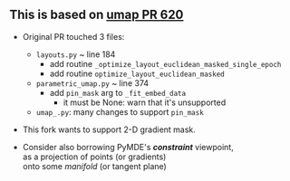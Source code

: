 ## This is based on [umap PR 620](https://github.com/lmcinnes/umap/pull/620)
- Original PR touched 3 files:
  - `layouts.py` ~ line 184
    - add routine `_optimize_layout_euclidean_masked_single_epoch`
    - add routine `optimize_layout_euclidean_masked`
  - `parametric_umap.py` ~ line 374
    - add `pin_mask` arg to `_fit_embed_data`
      - it must be None: warn that it's unsupported
  - `umap_.py`: many changes to support `pin_mask`

- This fork wants to support 2-D gradient mask.

- Consider also borrowing PyMDE's **_constraint_** viewpoint,  
as a projection of points (or gradients)  
onto some _manifold_ (or tangent plane)
